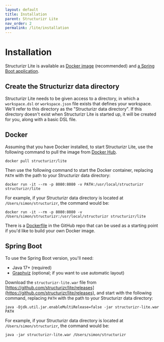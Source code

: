 ```yaml
---
layout: default
title: Installation
parent: Structurizr Lite
nav_order: 2
permalink: /lite/installation
---
```


# Installation

Structurizr Lite is available as [Docker image](#docker) (recommended) and [a Spring Boot application](#spring-boot).

## Create the Structurizr data directory

Structurizr Lite needs to be given access to a directory, in which a `workspace.dsl` or `workspace.json` file exists that defines your workspace.
We'll refer to this directory as the "Structurizr data directory".
If this directory doesn't exist when Structurizr Lite is started up, it will be created for you, along with a basic DSL file.

## Docker

Assuming that you have Docker installed, to start Structurizr Lite, use the following command to pull the image from [Docker Hub](https://hub.docker.com/r/structurizr/lite).

```
docker pull structurizr/lite
```

Then use the following command to start the Docker container, replacing `PATH` with the path to your Structurizr data directory:

```
docker run -it --rm -p 8080:8080 -v PATH:/usr/local/structurizr structurizr/lite
```

For example, if your Structurizr data directory is located at `/Users/simon/structurizr`, the command would be:

```
docker run -it --rm -p 8080:8080 -v /Users/simon/structurizr:/usr/local/structurizr structurizr/lite
```

There is a [Dockerfile](https://github.com/structurizr/lite/blob/main/Dockerfile) in the GitHub repo that can be used as a starting point if you'd like to build your own Docker image.

## Spring Boot

To use the Spring Boot version, you'll need:

- Java 17+ (required)
- [Graphviz](https://graphviz.org/download/) (optional; if you want to use automatic layout)

Download the `structurizr-lite.war` file from [https://github.com/structurizr/lite/releases](https://github.com/structurizr/lite/releases), and start with the following command, replacing `PATH` with the path to your Structurizr data directory:

```
java -Djdk.util.jar.enableMultiRelease=false -jar structurizr-lite.war PATH
```


For example, if your Structurizr data directory is located at `/Users/simon/structurizr`, the command would be:

```
java -jar structurizr-lite.war /Users/simon/structurizr
```
